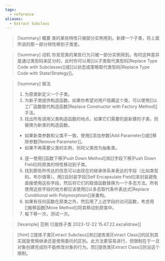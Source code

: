 ```yaml
---
tags:
  - reference
aliases:
  - Extract Subclass
---
```

> [!summary] 概要
> 类的某些特性只被部分实例用到。新建一个子类，将上面所说的那一部分特性移到子类里。

> [!summary] 动机
> 你发现类的某些行为只被一部分实例用到。有时这种差异是通过类型码来区分的，此时你可以用[[以子类取代类型码|Replace Type Code with Subclasses]]或[[以状态或策略取代类型码|Replace Type Code with State/Strategy]]。

> [!summary] 做法
> 1. 为原类新定义一个子类。
> 2. 为新子类提供构造函数。如果你希望对用户隐藏这个类，可以使用[[以工厂函数取代构造函数|Replace Constructor with Factory Method]]手法。
> 3. 找出所有调用父类构造函数的地点，如果它们需要的是新建的子类，则替换为新类的构造函数。
> 	- 如果新类参数和父类不一致，使用[[添加参数|Add Parameter]]或[[移除参数|Remove Parameter]]。
> 	- 如果不再需要父类的实例，则将父类改为抽象类。
> 4. 逐一使用[[函数下移|Push Down Method]]和[[字段下移|Push Down Field]]将原类的特性移动到子类。
> 5. 找到那些所传达的信息可以由现在的继承体系来表达的字段（比如类型码，布尔值等）。用[[自封装字段|Self Encapsulate Field]]来封装避免直接使用这些字段，然后将它们的取值函数替换为一个多态方法。所有使用这些字段的地方都应该使用[[以多态取代条件表达式|Replace Conditional with Polymorphism]]来重构。
> 6. 如果有任何函数在原类之外，然后用了上述字段的访问函数，考虑用[[搬移函数|Move Method]]将其移动到原类中。
> 7. 每下移一次，测试一次。

> [!example] 范例
> ![[提炼子类 2023-12-22 15.47.22.excalidraw]]

> [!hint]
> [[提炼子类|Extract Subclass]]和[[提炼类|Extract Class]]的区别其实就是使用继承还是使用委托的区别。此方法更容易进行，但限制在于一旦对象创建完成则不能修改对象的行为。而[[提炼类|Extract Class]]则没这个限制。